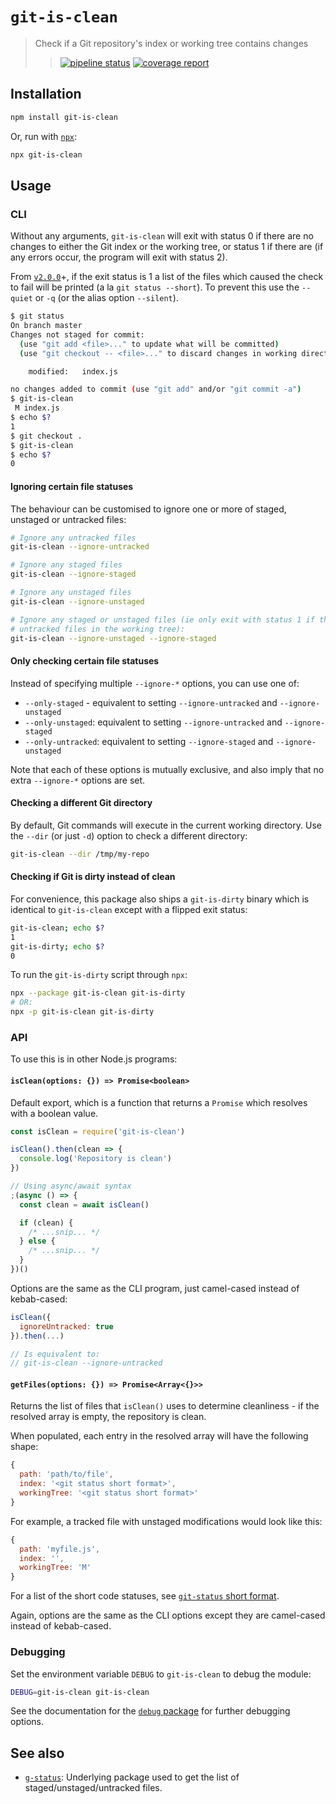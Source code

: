 # `git-is-clean`
> Check if a Git repository's index or working tree contains changes
> >  [![pipeline status](https://gitlab.com/warby/git-is-clean/badges/master/pipeline.svg)](https://gitlab.com/warby/git-is-clean/commits/master)  [![coverage report](https://gitlab.com/warby/git-is-clean/badges/master/coverage.svg)](https://gitlab.com/warby/git-is-clean/commits/master)

## Installation

```bash
npm install git-is-clean
```

Or, run with [`npx`][npx]:

```bash
npx git-is-clean
```

## Usage

### CLI

Without any arguments, `git-is-clean` will exit with status 0 if there are no
changes to either the Git index or the working tree, or status 1 if there are
(if any errors occur, the program will exit with status 2).

From [`v2.0.0`][v2]+, if the exit status is 1 a list of the files which caused the
check to fail will be printed (a la `git status --short`).  To prevent this
use the `--quiet` or `-q` (or the alias option `--silent`).


```bash
$ git status
On branch master
Changes not staged for commit:
  (use "git add <file>..." to update what will be committed)
  (use "git checkout -- <file>..." to discard changes in working directory)

	modified:   index.js

no changes added to commit (use "git add" and/or "git commit -a")
$ git-is-clean
 M index.js
$ echo $?
1
$ git checkout .
$ git-is-clean
$ echo $?
0
```

#### Ignoring certain file statuses

The behaviour can be customised to ignore one or more of staged, unstaged or
untracked files:

```bash
# Ignore any untracked files
git-is-clean --ignore-untracked

# Ignore any staged files
git-is-clean --ignore-staged

# Ignore any unstaged files
git-is-clean --ignore-unstaged

# Ignore any staged or unstaged files (ie only exit with status 1 if there are
# untracked files in the working tree):
git-is-clean --ignore-unstaged --ignore-staged
```

#### Only checking certain file statuses

Instead of specifying multiple `--ignore-*` options, you can use one of:

- `--only-staged` - equivalent to setting `--ignore-untracked` and `--ignore-unstaged`
- `--only-unstaged`: equivalent to setting `--ignore-untracked` and `--ignore-staged`
- `--only-untracked`: equivalent to setting `--ignore-staged` and `--ignore-unstaged`

Note that each of these options is mutually exclusive, and also imply that no
extra `--ignore-*` options are set.

#### Checking a different Git directory

By default, Git commands will execute in the current working directory.  Use the
`--dir` (or just `-d`) option to check a different directory:

```bash
git-is-clean --dir /tmp/my-repo
```

#### Checking if Git is dirty instead of clean

For convenience, this package also ships a `git-is-dirty` binary which is
identical to `git-is-clean` except with a flipped exit status:

```bash
git-is-clean; echo $?
1
git-is-dirty; echo $?
0
```

To run the `git-is-dirty` script through `npx`:

```bash
npx --package git-is-clean git-is-dirty
# OR:
npx -p git-is-clean git-is-dirty
```

### API

To use this is in other Node.js programs:

#### `isClean(options: {}) => Promise<boolean>`

Default export, which is a function that returns a `Promise` which resolves with
a boolean value.

```javascript
const isClean = require('git-is-clean')

isClean().then(clean => {
  console.log('Repository is clean')
})

// Using async/await syntax
;(async () => {
  const clean = await isClean()

  if (clean) {
    /* ...snip... */
  } else {
    /* ...snip... */
  }
})()
```

Options are the same as the CLI program, just camel-cased instead of
kebab-cased:

```javascript
isClean({
  ignoreUntracked: true
}).then(...)

// Is equivalent to:
// git-is-clean --ignore-untracked
```

#### `getFiles(options: {}) => Promise<Array<{}>>`

Returns the list of files that `isClean()` uses to determine cleanliness - if
the resolved array is empty, the repository is clean.

When populated, each entry in the resolved array will have the following shape:

```javascript
{
  path: 'path/to/file',
  index: '<git status short format>',
  workingTree: '<git status short format>'
}
```

For example, a tracked file with unstaged modifications would look like this:

```javascript
{
  path: 'myfile.js',
  index: '',
  workingTree: 'M'
}
```

For a list of the short code statuses, see
[`git-status` short format][git-status-short-format].

Again, options are the same as the CLI options except they are camel-cased
instead of kebab-cased.

### Debugging

Set the environment variable `DEBUG` to `git-is-clean` to debug the module:

```bash
DEBUG=git-is-clean git-is-clean
```

See the documentation for the [`debug` package][debug] for further debugging options.

## See also

- [`g-status`][g-status]: Underlying package used to get the list of
  staged/unstaged/untracked files.

[npx]: https://blog.scottlogic.com/2018/04/05/npx-the-npm-package-runner.html
[git-status-short-format]: https://git-scm.com/docs/git-status#_short_format
[g-status]: https://www.npmjs.com/package/g-status
[debug]: https://www.npmjs.com/package/debug
[v2]: https://gitlab.com/warby/git-is-clean/blob/master/CHANGELOG.md#200-2019-07-11
